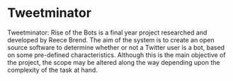 # Tweetminator

Tweetminator: Rise of the Bots is a final year project researched and developed by Reece Brend. 
The aim of the system is to create an open source software to determine whether or not a Twitter user is a bot,
based on some pre-defined characteristics. Although this is the main objective of the project, 
the scope may be altered along the way depending upon the complexity of the task at hand.
